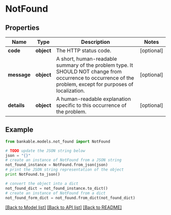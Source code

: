 # NotFound


## Properties

Name | Type | Description | Notes
------------ | ------------- | ------------- | -------------
**code** | **object** | The HTTP status code. | [optional] 
**message** | **object** | A short, human-readable summary of the problem type. It SHOULD NOT change from occurrence to occurrence of the problem, except for purposes of localization. | [optional] 
**details** | **object** | A human-readable explanation specific to this occurrence of the problem. | [optional] 

## Example

```python
from bankable.models.not_found import NotFound

# TODO update the JSON string below
json = "{}"
# create an instance of NotFound from a JSON string
not_found_instance = NotFound.from_json(json)
# print the JSON string representation of the object
print NotFound.to_json()

# convert the object into a dict
not_found_dict = not_found_instance.to_dict()
# create an instance of NotFound from a dict
not_found_form_dict = not_found.from_dict(not_found_dict)
```
[[Back to Model list]](../README.md#documentation-for-models) [[Back to API list]](../README.md#documentation-for-api-endpoints) [[Back to README]](../README.md)


